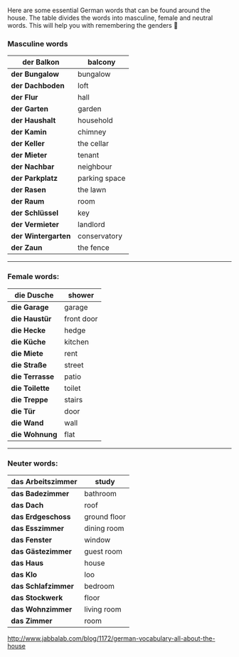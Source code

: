 Here are some essential German words that can be found around the house. The table divides the words into masculine, female and neutral words. This will help you with remembering the genders 🙂

 

### Masculine words

| **der Balkon**       | balcony       |
| -------------------- | ------------- |
| **der Bungalow**     | bungalow      |
| **der Dachboden**    | loft          |
| **der Flur**         | hall          |
| **der Garten**       | garden        |
| **der Haushalt**     | household     |
| **der Kamin**        | chimney       |
| **der Keller**       | the cellar    |
| **der Mieter**       | tenant        |
| **der Nachbar**      | neighbour     |
| **der Parkplatz**    | parking space |
| **der Rasen**        | the lawn      |
| **der Raum**         | room          |
| **der Schlüssel**    | key           |
| **der Vermieter**    | landlord      |
| **der Wintergarten** | conservatory  |
| **der Zaun**         | the fence     |

------

### Female words:

| **die Dusche**   | shower     |
| ---------------- | ---------- |
| **die Garage**   | garage     |
| **die Haustür**  | front door |
| **die Hecke**    | hedge      |
| **die Küche**    | kitchen    |
| **die Miete**    | rent       |
| **die Straße**   | street     |
| **die Terrasse** | patio      |
| **die Toilette** | toilet     |
| **die Treppe**   | stairs     |
| **die Tür**      | door       |
| **die Wand**     | wall       |
| **die Wohnung**  | flat       |

------

### Neuter words:

| **das Arbeitszimmer** | study        |
| --------------------- | ------------ |
| **das Badezimmer**    | bathroom     |
| **das Dach**          | roof         |
| **das Erdgeschoss**   | ground floor |
| **das Esszimmer**     | dining room  |
| **das Fenster**       | window       |
| **das Gästezimmer**   | guest room   |
| **das Haus**          | house        |
| **das Klo**           | loo          |
| **das Schlafzimmer**  | bedroom      |
| **das Stockwerk**     | floor        |
| **das Wohnzimmer**    | living room  |
| **das Zimmer**        | room         |





http://www.jabbalab.com/blog/1172/german-vocabulary-all-about-the-house